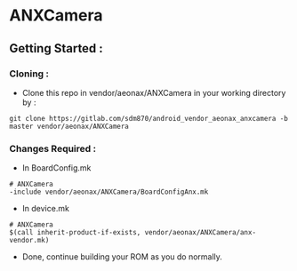# ANXCamera
## Getting Started :
### Cloning :
- Clone this repo in vendor/aeonax/ANXCamera in your working directory by :
```
git clone https://gitlab.com/sdm870/android_vendor_aeonax_anxcamera -b master vendor/aeonax/ANXCamera 
```
### Changes Required :
- In BoardConfig.mk

```
# ANXCamera
-include vendor/aeonax/ANXCamera/BoardConfigAnx.mk
```

- In device.mk

```
# ANXCamera
$(call inherit-product-if-exists, vendor/aeonax/ANXCamera/anx-vendor.mk)
```

- Done, continue building your ROM as you do normally.
